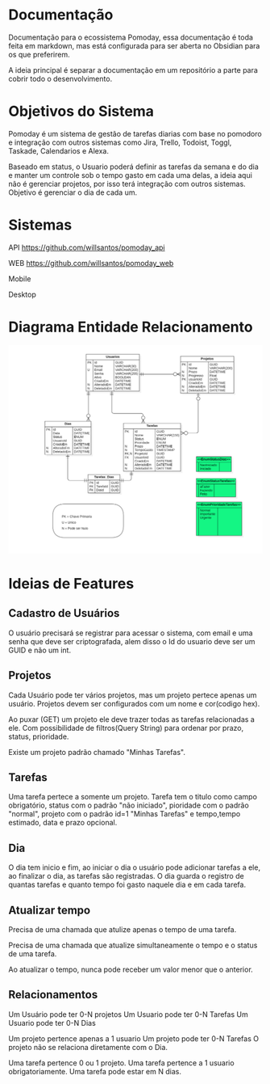 
# Documentação
Documentação para o ecossistema Pomoday, essa documentação é toda feita em markdown, mas está configurada para ser aberta no Obsidian para os que preferirem.

A ideia principal é separar a documentação em um repositório a parte para cobrir todo o desenvolvimento.

# Objetivos do Sistema
Pomoday é um sistema de gestão de tarefas diarias com base no pomodoro e integração com outros sistemas como Jira, Trello, Todoist, Toggl, Taskade, Calendarios e Alexa.

Baseado em status, o Usuario poderá definir as tarefas da semana e do dia e manter um controle sob o tempo gasto em cada uma delas, a ideia aqui não é gerenciar projetos, por isso terá integração com outros sistemas. Objetivo é gerenciar o dia de cada um.

# Sistemas

API  https://github.com/willsantos/pomoday_api

WEB https://github.com/willsantos/pomoday_web

Mobile 

Desktop

# Diagrama Entidade Relacionamento
![Diagrama de Entidade e Relacionamento versão 1.1](/Assets/Pasted%20image%2020230509160459.png)


# Ideias de Features

## Cadastro de Usuários
O usuário precisará se registrar para acessar o sistema, com email e uma senha que deve ser criptografada, alem disso o Id do usuario deve ser um GUID e não um int.

## Projetos
Cada Usuário pode ter vários projetos, mas um projeto pertece apenas um usuário.
Projetos devem ser configurados com um nome e cor(codigo hex).

Ao puxar (GET) um projeto ele deve trazer todas as tarefas relacionadas a ele. Com possibilidade de filtros(Query String) para ordenar por prazo, status, prioridade.

Existe um projeto padrão chamado "Minhas Tarefas".

## Tarefas
Uma tarefa pertece a somente um projeto.
Tarefa tem o titulo como campo obrigatório, status com o padrão "não iniciado", pioridade com o padrão "normal", projeto com o padrão id=1 "Minhas Tarefas" e tempo,tempo estimado, data e prazo opcional.

## Dia
O dia tem inicio e fim, ao iniciar o dia o usuário pode adicionar tarefas a ele, ao finalizar o dia, as tarefas são registradas. O dia guarda o registro de quantas tarefas e quanto tempo foi gasto naquele dia e em cada tarefa.

## Atualizar tempo
Precisa de uma chamada que atulize apenas o tempo de uma tarefa.

Precisa de uma chamada que atualize simultaneamente o tempo e o status de uma tarefa.

Ao atualizar o tempo, nunca pode receber um valor menor que o anterior.


## Relacionamentos

Um Usuário pode ter 0-N projetos
Um Usuario pode ter 0-N Tarefas
Um Usuario pode ter 0-N Dias

Um projeto pertence apenas a 1 usuario
Um projeto pode ter 0-N Tarefas
O projeto não se relaciona diretamente com o Dia.

Uma tarefa pertence 0 ou 1 projeto.
Uma tarefa pertence a 1 usuario obrigatoriamente.
Uma tarefa pode estar em N dias.



